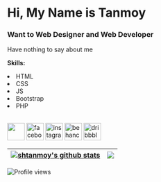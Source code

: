 # Hi, My Name is Tanmoy
### Want to Web Designer and Web Developer 
Have nothing to say about me 

<strong>Skills:</strong>
<li>HTML</li>
<li>CSS</li>
<li>JS</li>
<li>Bootstrap</li>
<li>PHP</li>
<br>

[<img src='https://www.kindpng.com/picc/m/255-2558173_github-logo-png-transparent-png.png' height='40'>](https://github.com/tanmoy108)  [<img src='https://upload.wikimedia.org/wikipedia/commons/4/44/Facebook_Logo.png' alt='facebook' height='40'>](https://www.facebook.com/shtanmoy108)  [<img src='https://png.pngitem.com/pimgs/s/532-5327064_png-format-facebook-icon-in-png-transparent-png.png' alt='instagram' height='40'>](https://www.instagram.com/shtanmoy108/)  [<img src='https://www.seekpng.com/png/full/302-3020963_behance-icon-png-social-media-vector-behance-behance.png' alt='behance' height='40'>](https://www.behance.net/tanmoy46)  [<img src='https://cdn.freebiesupply.com/logos/large/2x/dribbble-icon-1-logo-png-transparent.png' alt='dribbble' height='40'>](https://dribbble.com/tanmoy46)  

| <a href="https://github.com/anuraghazra/github-readme-stats"><img align="center" src="https://github-readme-stats.vercel.app/api?username=tanmoy108&show_icons=true&include_all_commits=true&theme=buefy&hide_border=true" alt="shtanmoy's github stats" /></a> | <a href="https://github.com/anuraghazra/github-readme-stats"><img align="center" src="https://github-readme-stats.vercel.app/api/top-langs/?username=tanmoy108&layout=compact&theme=buefy&hide_border=true" /></a> |
| ------------- | ------------- |

![Profile views](https://gpvc.arturio.dev/tanmoy108)  
